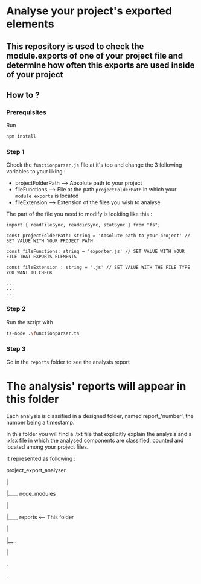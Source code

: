 # Analyse your project's exported elements

## This repository is used to check the module.exports of one of your project file and determine how often this exports are used inside of your project

## How to ?


### Prerequisites

Run 
```bash
npm install
```




### Step 1

Check the ```functionparser.js``` file at it's top and change the 3 following variables to your liking :

- projectFolderPath --> Absolute path to your project
- fileFunctions --> File at the path ```projectFolderPath``` in which your ```module.exports``` is located
- fileExtension --> Extension of the files you wish to analyse

The part of the file you need to modify is lookiing like this : 

```
import { readFileSync, readdirSync, statSync } from "fs";

const projectFolderPath: string = 'Absolute path to your project' // SET VALUE WITH YOUR PROJECT PATH

const fileFunctions: string = 'exporter.js' // SET VALUE WITH YOUR FILE THAT EXPORTS ELEMENTS

const fileExtension : string = '.js' // SET VALUE WITH THE FILE TYPE YOU WANT TO CHECK

...
...
...

```

### Step 2

Run the script with
```bash
ts-node .\functionparser.ts 
```

### Step 3

Go in the ```reports``` folder to see the analysis report

# The analysis' reports will appear in this folder

Each analysis is classified in a designed folder, named report_'number', the number being a timestamp.

In this folder you will find a .txt file that explicitly explain the analysis and a .xlsx file in which the analysed components are classified, counted and located among your project files.

It represented as following :

project_export_analyser

|

|____ node_modules

|

|____ reports <-- This folder

|

|__..

|

.

.
